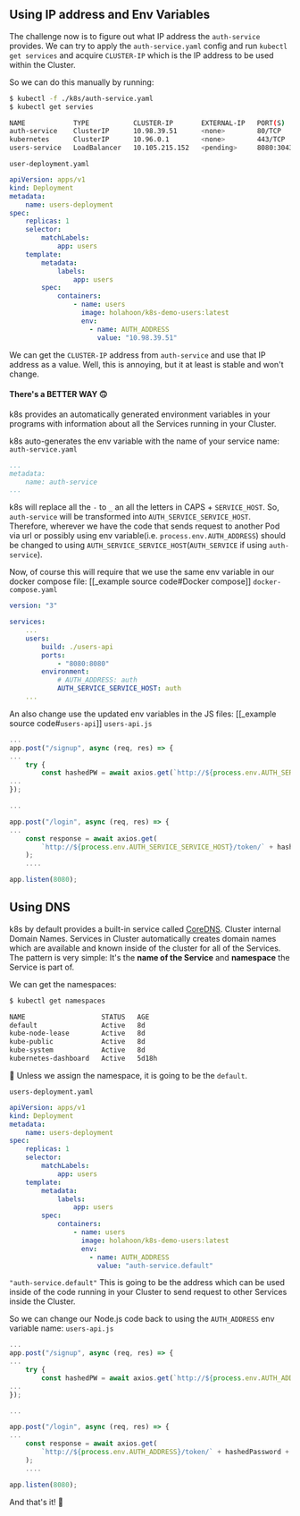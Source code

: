 ## Using IP address and Env Variables

The challenge now is to figure out what IP address the `auth-service` provides. We can try to apply the `auth-service.yaml` config and run `kubectl get services` and acquire `CLUSTER-IP` which is the IP address to be used within the Cluster.

So we can do this manually by running:
```bash
$ kubectl -f ./k8s/auth-service.yaml
$ kubectl get servies

NAME            TYPE           CLUSTER-IP       EXTERNAL-IP   PORT(S)          AGE
auth-service    ClusterIP      10.98.39.51      <none>        80/TCP           4h12m
kubernetes      ClusterIP      10.96.0.1        <none>        443/TCP          8d
users-service   LoadBalancer   10.105.215.152   <pending>     8080:30436/TCP   4h12m
```

`user-deployment.yaml`
```yaml
apiVersion: apps/v1
kind: Deployment
metadata:
	name: users-deployment
spec:
	replicas: 1
	selector:
		matchLabels:
			app: users
	template:
		metadata:
			labels:
				app: users
		spec:
			containers:
				- name: users
				  image: holahoon/k8s-demo-users:latest
				  env:
					- name: AUTH_ADDRESS
					  value: "10.98.39.51"
```
We can get the `CLUSTER-IP` address from `auth-service` and use that IP address as a value.
Well, this is annoying, but it at least is stable and won't change.
#### There's a BETTER WAY 🙃

k8s provides an automatically generated environment variables in your programs with information about all the Services running in your Cluster.

k8s auto-generates the env variable with the name of your service name:
`auth-service.yaml`
```yaml
...
metadata:
	name: auth-service
...
```
k8s will replace all the `-` to `_` an all the letters in CAPS + `SERVICE_HOST`.
So, `auth-service` will be transformed into `AUTH_SERVICE_SERVICE_HOST`.
Therefore, wherever we have the code that sends request to another Pod via url or possibly using env variable(i.e. `process.env.AUTH_ADDRESS`) should be changed to using `AUTH_SERVICE_SERVICE_HOST`(`AUTH_SERVICE` if using `auth-service`).

Now, of course this will require that we use the same env variable in our docker compose file:
[[_example source code#Docker compose]]
`docker-compose.yaml`
```yaml
version: "3"

services:
	...
	users:
		build: ./users-api
		ports:
			- "8080:8080"
		environment:
			# AUTH_ADDRESS: auth
			AUTH_SERVICE_SERVICE_HOST: auth
	...
```

An also change use the updated env variables in the JS files:
[[_example source code#`users-api`]]
`users-api.js`
```javascript
...
app.post("/signup", async (req, res) => {
...
	try {
		const hashedPW = await axios.get(`http://${process.env.AUTH_SERVICE_SERVICE_HOST}/hashed-password/` + password);
...
});

...

app.post("/login", async (req, res) => {
...
	const response = await axios.get(
		`http://${process.env.AUTH_SERVICE_SERVICE_HOST}/token/` + hashedPassword + "/" + password
	);
	....

app.listen(8080);
```

## Using DNS

k8s by default provides a built-in service called [CoreDNS](https://coredns.io/).
Cluster internal Domain Names.
Services in Cluster automatically creates domain names which are available and known inside of the cluster for all of the Services.
The pattern is very simple: It's the **name of the Service** and **namespace** the Service is part of.

We can get the namespaces:
```bash
$ kubectl get namespaces

NAME                   STATUS   AGE
default                Active   8d
kube-node-lease        Active   8d
kube-public            Active   8d
kube-system            Active   8d
kubernetes-dashboard   Active   5d18h
```
📕 Unless we assign the namespace, it is going to be the `default`.

`users-deployment.yaml`
```yaml
apiVersion: apps/v1
kind: Deployment
metadata:
	name: users-deployment
spec:
	replicas: 1
	selector:
		matchLabels:
			app: users
	template:
		metadata:
			labels:
				app: users
		spec:
			containers:
				- name: users
				  image: holahoon/k8s-demo-users:latest
				  env:
					- name: AUTH_ADDRESS
					  value: "auth-service.default"
```

`"auth-service.default"`
This is going to be the address which can be used inside of the code running in your Cluster to send request to other Services inside the Cluster.

So we can change our Node.js code back to using the `AUTH_ADDRESS` env variable name:
`users-api.js`
```javascript
...
app.post("/signup", async (req, res) => {
...
	try {
		const hashedPW = await axios.get(`http://${process.env.AUTH_ADDRESS}/hashed-password/` + password);
...
});

...

app.post("/login", async (req, res) => {
...
	const response = await axios.get(
		`http://${process.env.AUTH_ADDRESS}/token/` + hashedPassword + "/" + password
	);
	....

app.listen(8080);
```

And that's it! 🎉
